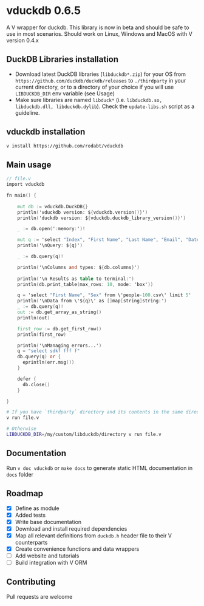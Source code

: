 # vduckdb 0.6.5

A V wrapper for duckdb. This library is now in beta and should be safe to use in most scenarios. Should work on Linux, Windows and MacOS with V version 0.4.x 

## DuckDB Libraries installation

- Download latest DuckDB libraries (`libduckdb*.zip`) for your OS from `https://github.com/duckdb/duckdb/releases` to `./thirdparty` in your current directory, or to a directory of your choice if you will use `LIBDUCKDB_DIR` env variable (see Usage)
- Make sure libraries are named `libduck*` (i.e. `libduckdb.so, libduckdb.dll, libduckdb.dylib`). Check the `update-libs.sh` script as a guideline.

## vduckdb installation

```bash
v install https://github.com/rodabt/vduckdb
```

## Main usage

```v
// file.v
import vduckdb

fn main() {
    
    mut db := vduckdb.DuckDB{}
    println('vduckdb version: ${vduckdb.version()}')
    println('duckdb version: ${vduckdb.duckdb_library_version()}')

    _ := db.open(':memory:')!

    mut q := 'select "Index", "First Name", "Last Name", "Email", "Date of birth" from \'people-100.csv\' limit 10'
    println('\nQuery: ${q}')

    _ := db.query(q)!

    println('\nColumns and types: ${db.columns}')
    
    println('\n Results as table to terminal:')
    println(db.print_table(max_rows: 10, mode: 'box'))

    q = 'select "First Name", "Sex" from \'people-100.csv\' limit 5'
    println('\nData from \'${q}\' as []map[string]string:')
    _ := db.query(q)!
    out := db.get_array_as_string()
    println(out)

    first_row := db.get_first_row()
    println(first_row)

    println('\nManaging errors...')
    q = "select sdkf fff f"
    db.query(q) or {
      eprintln(err.msg())
    }

    defer {
      db.close()
    }

}
```

```bash
# If you have `thirdparty` directory and its contents in the same directory as `file.v`
v run file.v

# Otherwise
LIBDUCKDB_DIR=/my/custom/libduckdb/directory v run file.v
```

## Documentation

Run `v doc vduckdb` or `make docs` to generate static HTML documentation in `docs` folder

## Roadmap

- [x] Define as module
- [x] Added tests
- [x] Write base documentation
- [x] Download and install required dependencies
- [x] Map all relevant definitions from `duckdb.h` header file to their V counterparts
- [x] Create convenience functions and data wrappers
- [ ] Add website and tutorials
- [ ] Build integration with V ORM

## Contributing

Pull requests are welcome
